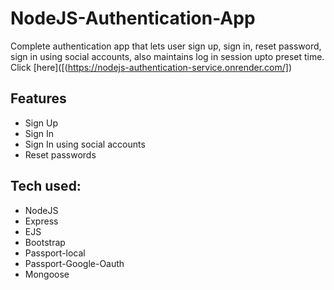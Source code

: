 # NodeJS-Authentication-App
Complete authentication app that lets user sign up, sign in, reset password, sign in using social accounts, also maintains log in session upto preset time.
Click [here]([(https://nodejs-authentication-service.onrender.com/])

## Features
* Sign Up
* Sign In
* Sign In using social accounts
* Reset passwords

## Tech used:

* NodeJS
* Express
* EJS
* Bootstrap
* Passport-local
* Passport-Google-Oauth
* Mongoose
